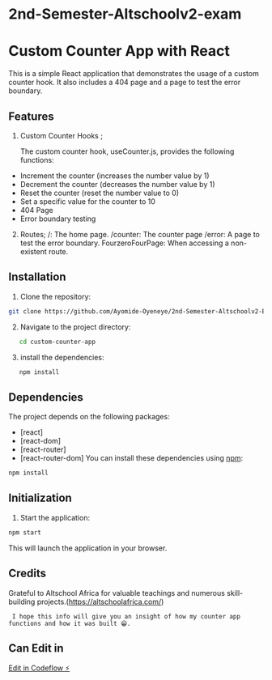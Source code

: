 # 2nd-Semester-Altschoolv2-exam
# Custom Counter App with React

This is a simple React application that demonstrates the usage of a custom counter hook. It also includes a 404 page and a page to test the error boundary.

## Features

1. Custom Counter Hooks ;

   The custom counter hook, useCounter.js, provides the following functions:

- Increment the counter (increases the number value by 1)
- Decrement the counter (decreases the number value by 1)
- Reset the counter (reset the number value to 0)
- Set a specific value for the counter to 10
- 404 Page
- Error boundary testing

2. Routes;
   /: The home page.
   /counter: The counter page
   /error: A page to test the error boundary.
   FourzeroFourPage: When accessing a non-existent route.

## Installation

1. Clone the repository:

```bash
git clone https://github.com/Ayomide-Oyeneye/2nd-Semester-Altschoolv2-Exam

```

2. Navigate to the project directory:

```bash
   cd custom-counter-app
```

3. install the dependencies:

```bash
   npm install

```

## Dependencies

The project depends on the following packages:

- [react]
- [react-dom]
- [react-router]
- [react-router-dom]
  You can install these dependencies using [npm](https://www.npmjs.com/):

```bash
npm install

```

## Initialization

1. Start the application:

```bash
npm start

```

This will launch the application in your browser.

## Credits

Grateful to Altschool Africa for valuable teachings and numerous skill-building projects.(https://altschoolafrica.com/)

```
 I hope this info will give you an insight of how my counter app functions and how it was built 😁.

```
## Can Edit in
[Edit in Codeflow ⚡️](https://stackblitz.com/~/github.com/Ayomide-Oyeneye/2ns-Semester-Altschoolv2-exam)
